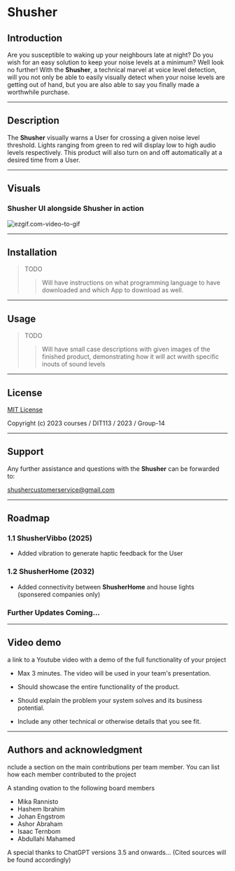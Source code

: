 # Shusher

## Introduction
Are you susceptible to waking up your neighbours late at night? Do you wish for an easy solution to keep your noise levels at a minimum? Well look no further! With the **Shusher**, a technical marvel at voice level detection, will you not only be able to easily visually detect when your noise levels are getting out of hand, but you are also able to say you finally made a worthwhile purchase. 

---
## Description
The **Shusher** visually warns a User for crossing a given noise level threshold. Lights ranging from green to red will display low to high audio levels respectively. This product will also turn on and off automatically at a desired time from a User.

---
## Visuals

### Shusher UI alongside Shusher in action
![ezgif.com-video-to-gif](/uploads/8901a8f0bf1ce14ba81d035331d3130c/ezgif.com-video-to-gif.gif)

---

## Installation
>TODO
>>Will have instructions on what programming language to have downloaded and which App to download as well. 

---

## Usage
>TODO 
>>Will have small case descriptions with given images of the finished product, demonstrating how it will act wwith specific inouts of sound levels

---

## License

[MIT License](https://git.chalmers.se/courses/dit113/2023/group-14/shusher/-/blob/ReadMe-updates/LICENSE)  

Copyright (c) 2023 courses / DIT113 / 2023 / Group-14

---

## Support
Any further assistance and questions with the **Shusher** can be forwarded to:

shushercustomerservice@gmail.com

---

## Roadmap

### **1.1** ShusherVibbo (2025)
- Added vibration to generate haptic feedback for the User

### **1.2** ShusherHome (2032)
- Added connectivity between **ShusherHome** and house lights (sponsered companies only)

### Further Updates Coming...

---

## Video demo 

a link to a Youtube video with a demo of the full functionality of your project
 
- Max 3 minutes. The video will be used in your team's presentation.

- Should showcase the entire functionality of the product.

- Should explain the problem your system solves and its business potential.
- Include any other technical or otherwise details that you see fit.

---

## Authors and acknowledgment

nclude a section on the main contributions per team member. You can list how each member contributed to the project

A standing ovation to the following board members
- Mika Rannisto
- Hashem Ibrahim
- Johan Engstrom
- Ashor Abraham
- Isaac Ternbom
- Abdullahi Mahamed


A special thanks to ChatGPT versions 3.5 and onwards... (Cited sources will be found accordingly)

